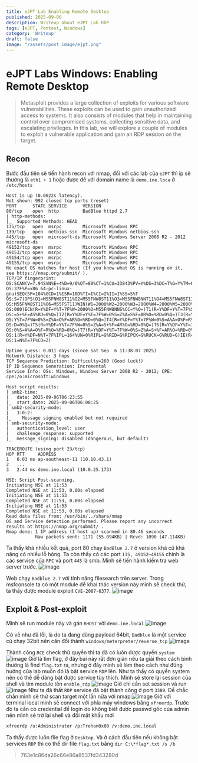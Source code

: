 ```yaml
---
title: eJPT Lab Enabling Remote Desktop
published: 2025-09-06
description: Writeup about eJPT Lab RDP
tags: [eJPT, Pentest, Windows]
category: 'Writeup'
draft: false 
image: "/assets/post_image/ejpt.png"
---
```




# eJPT Labs Windows: Enabling Remote Desktop
> Metasploit provides a large collection of exploits for various software vulnerabilities. These exploits can be used to gain unauthorized access to systems. It also consists of modules that help in maintaining control over compromised systems, collecting sensitive data, and escalating privileges. In this lab, we will explore a couple of modules to exploit a vulnerable application and gain an RDP session on the target.
## Recon
Bước đầu tiên sẽ tiến hành recon với nmap, đối với các lab của `eJPT` thì ip sẽ thường là `eth1 + 1` hoặc được để với domain name là `demo.ine.loca` ở `/etc/hosts` 

```  
Host is up (0.0022s latency).
Not shown: 992 closed tcp ports (reset)
PORT      STATE SERVICE      VERSION
80/tcp    open  http         BadBlue httpd 2.7
| http-methods: 
|_  Supported Methods: HEAD
135/tcp   open  msrpc        Microsoft Windows RPC
139/tcp   open  netbios-ssn  Microsoft Windows netbios-ssn
445/tcp   open  microsoft-ds Microsoft Windows Server 2008 R2 - 2012 microsoft-ds
49152/tcp open  msrpc        Microsoft Windows RPC
49153/tcp open  msrpc        Microsoft Windows RPC
49154/tcp open  msrpc        Microsoft Windows RPC
49155/tcp open  msrpc        Microsoft Windows RPC
No exact OS matches for host (If you know what OS is running on it, see https://nmap.org/submit/ ).
TCP/IP fingerprint:
OS:SCAN(V=7.94SVN%E=4%D=9/6%OT=80%CT=1%CU=33843%PV=Y%DS=3%DC=T%G=Y%TM=68BBD
OS:37F%P=x86_64-pc-linux-gnu)SEQ(SP=104%GCD=1%ISR=10D%TI=I%CI=I%II=I%SS=S%T
OS:S=7)OPS(O1=M55FNW8ST11%O2=M55FNW8ST11%O3=M55FNW8NNT11%O4=M55FNW8ST11%O5=
OS:M55FNW8ST11%O6=M55FST11)WIN(W1=2000%W2=2000%W3=2000%W4=2000%W5=2000%W6=2
OS:000)ECN(R=Y%DF=Y%T=7F%W=2000%O=M55FNW8NNS%CC=Y%Q=)T1(R=Y%DF=Y%T=7F%S=O%A
OS:=S+%F=AS%RD=0%Q=)T2(R=Y%DF=Y%T=7F%W=0%S=Z%A=S%F=AR%O=%RD=0%Q=)T3(R=Y%DF=
OS:Y%T=7F%W=0%S=Z%A=O%F=AR%O=%RD=0%Q=)T4(R=Y%DF=Y%T=7F%W=0%S=A%A=O%F=R%O=%R
OS:D=0%Q=)T5(R=Y%DF=Y%T=7F%W=0%S=Z%A=S+%F=AR%O=%RD=0%Q=)T6(R=Y%DF=Y%T=7F%W=
OS:0%S=A%A=O%F=R%O=%RD=0%Q=)T7(R=Y%DF=Y%T=7F%W=0%S=Z%A=S+%F=AR%O=%RD=0%Q=)U
OS:1(R=Y%DF=N%T=7F%IPL=164%UN=0%RIPL=G%RID=G%RIPCK=G%RUCK=G%RUD=G)IE(R=Y%DF
OS:I=N%T=7F%CD=Z)

Uptime guess: 0.011 days (since Sat Sep  6 11:38:07 2025)
Network Distance: 3 hops
TCP Sequence Prediction: Difficulty=260 (Good luck!)
IP ID Sequence Generation: Incremental
Service Info: OSs: Windows, Windows Server 2008 R2 - 2012; CPE: cpe:/o:microsoft:windows

Host script results:
| smb2-time: 
|   date: 2025-09-06T06:23:55
|_  start_date: 2025-09-06T06:08:25
| smb2-security-mode: 
|   3:0:2: 
|_    Message signing enabled but not required
| smb-security-mode: 
|   authentication_level: user
|   challenge_response: supported
|_  message_signing: disabled (dangerous, but default)

TRACEROUTE (using port 23/tcp)
HOP RTT     ADDRESS
1   0.03 ms ap-southeast-11 (10.10.43.1)
2   ...
3   2.44 ms demo.ine.local (10.0.25.173)

NSE: Script Post-scanning.
Initiating NSE at 11:53
Completed NSE at 11:53, 0.00s elapsed
Initiating NSE at 11:53
Completed NSE at 11:53, 0.00s elapsed
Initiating NSE at 11:53
Completed NSE at 11:53, 0.00s elapsed
Read data files from: /usr/bin/../share/nmap
OS and Service detection performed. Please report any incorrect results at https://nmap.org/submit/ .
Nmap done: 1 IP address (1 host up) scanned in 80.46 seconds
           Raw packets sent: 1171 (55.094KB) | Rcvd: 1090 (47.114KB)
```

Ta thấy khá nhiều kết quả, port 80 chạy `BadBlue 2.7` ở version khá cũ khả năng có nhiều lỗ hỏng. Ta còn thấy có các port `135, 49152–49155` chính là các service của `RPC` và port `445` là smb. Mình sẽ tiến hành kiểm tra  web server trước.
![image](https://hackmd.io/_uploads/ryDMY8Yqxg.png)

Web chạy `Badblue 2.7` với tính năng filesearch trên server. Trong msfconsole ta có một module để khai thác version này mình sẽ check thử, ta thấy được module exploit `CVE-2007-6377`. 
![image](https://hackmd.io/_uploads/BJS9xwYcgx.png)

## Exploit & Post-exploit
Mình sẽ run module này và gán `RHOST` với `demo.ine.local`
![image](https://hackmd.io/_uploads/B1o7bwtcxe.png)

Có vẻ như đã lỗi, là do ta đang dùng payload 64bit, `Badblue` là một service cũ chạy 32bit nên cần đổi thành `windows/meterpreter/reverse_tcp`
![image](https://hackmd.io/_uploads/HJqK-PF9ex.png)

Thành công `RCE` check thử quyền thì ta đã có luôn được quyền `system`
![image](https://hackmd.io/_uploads/H1N67vtcel.png)
Giờ là tìm flag, ở đây bài này rất đơn giản nếu ta giải theo cách bình thường là find `flag.txt` ra, nhưng ở đây mình sẽ làm theo cách như đúng hướng của lab muốn đó là bật service `RDP` lên.
Như ta thấy có quyền system nên có thể dễ dàng bật được service tùy thích. Mình sẽ store lại session của shell và tìm module tên `enable_rdp`
![image](https://hackmd.io/_uploads/Hk3HBvFqlg.png)
Giờ chỉ cần set session và run 
![image](https://hackmd.io/_uploads/HJpvHDY5ex.png)
Như ta đã thất `RDP` service đã bật thành công ở port `3389`. Để chắc chắn mình sẽ thử scan target một lần nữa với nmap 
![image](https://hackmd.io/_uploads/S1Mhrwtqgl.png)
Giờ với terminal local mình sẽ connect với phía máy windows bằng `xfreerdp`. Trước đó ta cần có credential để login do không biết được passwd gốc của admin nên mình sẽ trở lại shell và đổi mật khẩu mới 
```bash
xfreerdp /u:Administrator /p:Trohan0x00 /v:demo.ine.local
```
Ta thấy được luôn file flag ở `Desktop`. Và ở cách đầu tiên nếu không bật services `RDP` thì có thể dir file `flag.txt` bằng `dir C:\*flag*.txt /s /b`


> 763e1c86da26c66e86a8537fd343280d  

